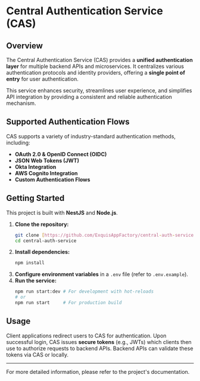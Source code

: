 # Central Authentication Service (CAS)

## Overview

The Central Authentication Service (CAS) provides a **unified authentication layer** for multiple backend APIs and microservices. It centralizes various authentication protocols and identity providers, offering a **single point of entry** for user authentication.

This service enhances security, streamlines user experience, and simplifies API integration by providing a consistent and reliable authentication mechanism.

## Supported Authentication Flows

CAS supports a variety of industry-standard authentication methods, including:

* **OAuth 2.0 & OpenID Connect (OIDC)**
* **JSON Web Tokens (JWT)**
* **Okta Integration**
* **AWS Cognito Integration**
* **Custom Authentication Flows**

## Getting Started

This project is built with **NestJS** and **Node.js**.

1.  **Clone the repository:**
    ```bash
    git clone [https://github.com/ExquisAppFactory/central-auth-service.git](https://github.com/ExquisAppFactory/central-auth-service.git)
    cd central-auth-service
    ```
2.  **Install dependencies:**
    ```bash
    npm install
    ```
3.  **Configure environment variables** in a `.env` file (refer to `.env.example`).
4.  **Run the service:**
    ```bash
    npm run start:dev # For development with hot-reloads
    # or
    npm run start     # For production build
    ```

## Usage

Client applications redirect users to CAS for authentication. Upon successful login, CAS issues **secure tokens** (e.g., JWTs) which clients then use to authorize requests to backend APIs. Backend APIs can validate these tokens via CAS or locally.

---

For more detailed information, please refer to the project's documentation.